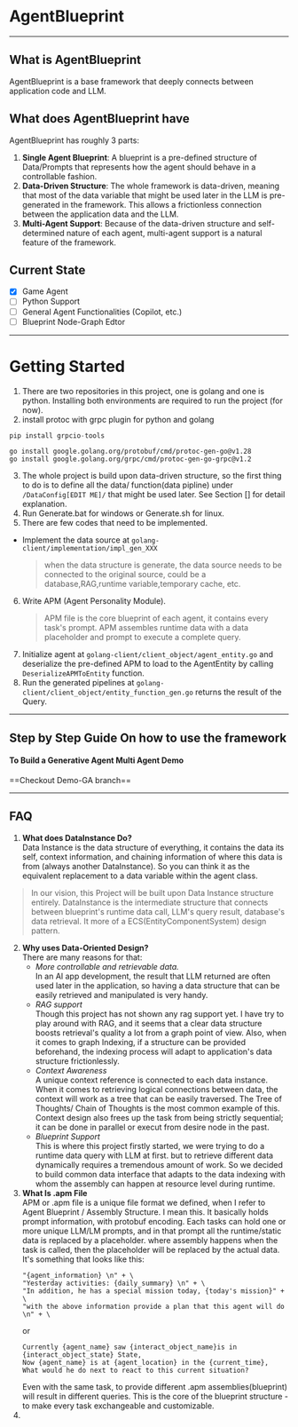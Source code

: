 # AgentBlueprint
***
## What is AgentBlueprint
AgentBlueprint is a base framework that deeply connects between application code and LLM.
## What does AgentBlueprint have
AgentBlueprint has roughly 3 parts:
1. **Single Agent Blueprint**: A blueprint is a pre-defined structure of Data/Prompts that represents how the agent should behave in a controllable fashion.
2. **Data-Driven Structure**: The whole framework is data-driven, meaning that most of the data variable that might be used later in the LLM is pre-generated in the framework. This allows a frictionless connection between the application data and the LLM.
3. **Multi-Agent Support**: Because of the data-driven structure and self-determined nature of each agent, multi-agent support is a natural feature of the framework. 

## Current State
- [X] Game Agent
- [ ] Python Support
- [ ] General Agent Functionalities (Copilot, etc.)
- [ ] Blueprint Node-Graph Edtor

---
# Getting Started
1. There are two repositories in this project, one is golang and one is python. Installing both environments are required to run the project (for now).
2. install protoc with grpc plugin for python and golang
```python
pip install grpcio-tools
```
```golang
go install google.golang.org/protobuf/cmd/protoc-gen-go@v1.28
go install google.golang.org/grpc/cmd/protoc-gen-go-grpc@v1.2
```
3. The whole project is build upon data-driven structure, so the first thing to do is to define all the data/ function(data pipline) under `/DataConfig[EDIT ME]/`  that might be used later. See Section [] for detail explanation.
4. Run Generate.bat for windows or Generate.sh for linux.
5. There are few codes that need to be implemented.
- Implement the data source at `golang-client/implementation/impl_gen_XXX`
  >when the data structure is generate, the data source needs to be connected to the original source, could be a database,RAG,runtime variable,temporary cache, etc.

6. Write APM (Agent Personality Module).
   > APM file is the core blueprint of each agent, it contains every task's prompt. APM assembles runtime data with a data placeholder and prompt to execute a complete query.
7. Initialize agent at `golang-client/client_object/agent_entity.go` and deserialize the pre-defined APM to load to the AgentEntity by calling `DeserializeAPMToEntity` function.
8. Run the generated pipelines at `golang-client/client_object/entity_function_gen.go` returns the result of the Query.
---
## Step by Step Guide On how to use the framework
#### To Build a Generative Agent Multi Agent Demo
==Checkout Demo-GA branch==


---
## FAQ
1. **What does DataInstance Do?** <br>
Data Instance is the data structure of everything, it contains the data its self, context information, and chaining information of where this data is from (always another DataInstance). So you can think it as the equivalent replacement to a data variable within the agent class.
> In our vision, this Project will be built upon Data Instance structure entirely. DataInstance is the intermediate structure that connects between blueprint's runtime data call, LLM's query result, database's data retrieval. It more of a ECS(EntityComponentSystem) design pattern.
2. **Why uses Data-Oriented Design?** <br>
There are many reasons for that:
   - *More controllable and retrievable data.*<br> In an AI app development, the result that LLM returned are often used later in the application, so having a data structure that can be easily retrieved and manipulated is very handy. 
   - *RAG support*<br> Though this project has not shown any rag support yet. I have try to play around with RAG, and it seems that a clear data structure boosts retrieval's quality a lot from a graph point of view. Also, when it comes to graph Indexing, if a structure can be provided beforehand, the indexing process will adapt to application's data structure frictionlessly.
   - *Context Awareness*<br> A unique context reference is connected to each data instance. When it comes to retrieving logical connections between data, the context will work as a tree that can be easily traversed. The Tree of Thoughts/ Chain of Thoughts is the most common example of this. Context design also frees up the task from being strictly sequential; it can be done in parallel or execut from desire node in the past.
   - *Blueprint Support*<br> This is where this project firstly started, we were trying to do a runtime data query with LLM at first. but to retrieve different data dynamically requires a tremendous amount of work. So we decided to build common data interface that adapts to the data indexing with whom the assembly can happen at resource level during runtime.
3. **What Is .apm File** <br>
APM or .apm file is a unique file format we defined, when I refer to Agent Blueprint / Assembly Structure. I mean this. It basically holds prompt information, with protobuf encoding. Each tasks can hold one or more unique LLM/LM prompts, and in that prompt all the runtime/static data is replaced by a placeholder. where assembly happens when the task is called, then the placeholder will be replaced by the actual data. It's something that looks like this:
    ```
    "{agent_information} \n" + \
    "Yesterday activities: {daily_summary} \n" + \
    "In addition, he has a special mission today, {today's mission}" + \
    "with the above information provide a plan that this agent will do \n" + \
    ```
   or 
    ```
    Currently {agent_name} saw {interact_object_name}is in {interact_object_state} State,
    Now {agent_name} is at {agent_location} in the {current_time},
    What would he do next to react to this current situation?
   ```
    Even with the same task, to provide different .apm assemblies(blueprint) will result in different queries. This is the core of the blueprint structure - to make every task exchangeable and customizable.
4. 